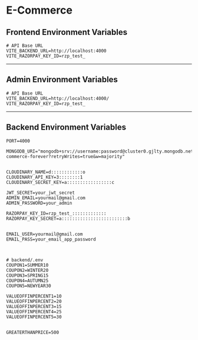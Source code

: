 # E-Commerce

## Frontend Environment Variables

```env
# API Base URL
VITE_BACKEND_URL=http://localhost:4000
VITE_RAZORPAY_KEY_ID=rzp_test_
```

---

## Admin Environment Variables

```env
# API Base URL
VITE_BACKEND_URL=http://localhost:4000/
VITE_RAZORPAY_KEY_ID=rzp_test_
```

---


## Backend Environment Variables

```env
PORT=4000

MONGODB_URI="mongodb+srv://username:password@cluster0.gjlty.mongodb.net/E-commerce-forever?retryWrites=true&w=majority"


CLOUDINARY_NAME=d::::::::::::o
CLOUDINARY_API_KEY=3::::::::1
CLOUDINARY_SECRET_KEY=a:::::::::::::::::c

JWT_SECRET=your_jwt_secret
ADMIN_EMAIL=yourmail@gmail.com
ADMIN_PASSWORD=your_admin

RAZORPAY_KEY_ID=rzp_test_:::::::::::::
RAZORPAY_KEY_SECRET=a:::::::::::::::::::::::::b


EMAIL_USER=yourmail@gmail.com
EMAIL_PASS=your_email_app_password



# backend/.env
COUPON1=SUMMER10
COUPON2=WINTER20
COUPON3=SPRING15
COUPON4=AUTUMN25
COUPON5=NEWYEAR30

VALUEOFFINPERCENT1=10
VALUEOFFINPERCENT2=20
VALUEOFFINPERCENT3=15
VALUEOFFINPERCENT4=25
VALUEOFFINPERCENT5=30


GREATERTHANPRICE=500




```
